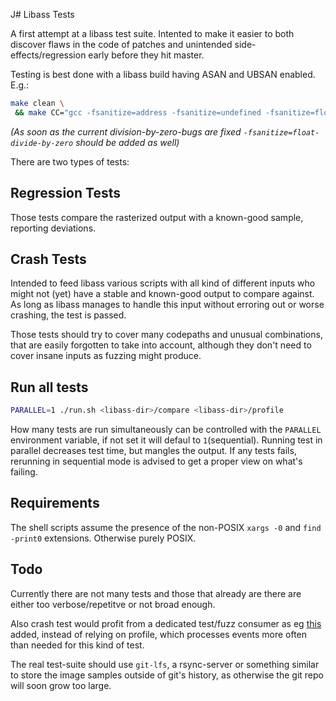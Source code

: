 J# Libass Tests

A first attempt at a libass test suite.
Intented to make it easier to both discover flaws in the code of patches and
unintended side-effects/regression early before they hit master.

Testing is best done with a libass build having ASAN and UBSAN enabled.
E.g.:
```sh
make clean \
 && make CC="gcc -fsanitize=address -fsanitize=undefined -fsanitize=float-cast-overflow -fno-sanitize-recover=all" -j6
```
*(As soon as the current division-by-zero-bugs are fixed
`-fsanitize=float-divide-by-zero` should be added as well)*

There are two types of tests:

## Regression Tests
Those tests compare the rasterized output with a known-good sample, reporting
deviations.

## Crash Tests
Intended to feed libass various scripts with all kind of different inputs who
might not (yet) have a stable and known-good output to compare against.
As long as libass manages to handle this input without erroring out or worse
crashing, the test is passed.

Those tests should try to cover many codepaths and unusual combinations, that
are easily forgotten to take into account, although they don't need to cover
insane inputs as fuzzing might produce.

## Run all tests
```sh
PARALLEL=1 ./run.sh <libass-dir>/compare <libass-dir>/profile
```

How many tests are run simultaneously can be controlled with the `PARALLEL`
environment variable, if not set it will defaul to `1`(sequential).
Running test in parallel decreases test time, but mangles the output. If any
tests fails, rerunning in sequential mode is advised to get a proper view on
what's failing.

## Requirements
The shell scripts assume the presence of the non-POSIX
`xargs -0` and `find -print0` extensions. Otherwise purely POSIX.

## Todo
Currently there are not many tests and those that already are there are either
too verbose/repetitve or not broad enough.

Also crash test would profit from a dedicated test/fuzz consumer as eg
[this](https://github.com/TheOneric/libass/commits/fuzz)
added, instead of relying on profile, which processes events more often than
needed for this kind of test.

The real test-suite should use `git-lfs`, a rsync-server or something similar to
store the image samples outside of git's history, as otherwise the git repo will
soon grow too large.

